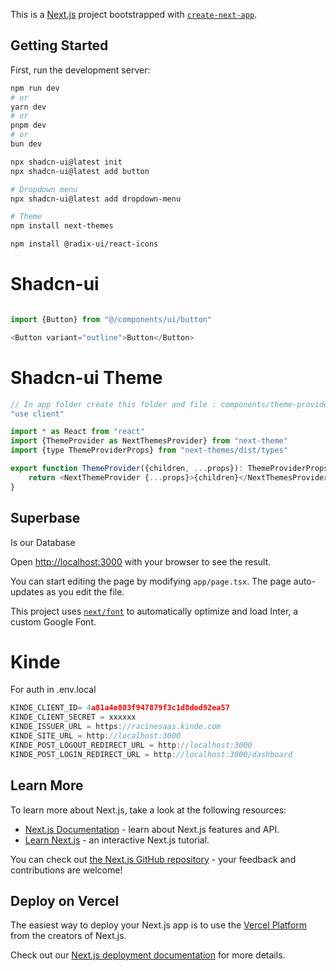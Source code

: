 This is a [Next.js](https://nextjs.org/) project bootstrapped with [`create-next-app`](https://github.com/vercel/next.js/tree/canary/packages/create-next-app).

## Getting Started

First, run the development server:

```bash
npm run dev
# or
yarn dev
# or
pnpm dev
# or
bun dev
```


```bash
npx shadcn-ui@latest init
npx shadcn-ui@latest add button

# Dropdown menu
npx shadcn-ui@latest add dropdown-menu

# Theme 
npm install next-themes

npm install @radix-ui/react-icons
```
# Shadcn-ui
```js

import {Button} from "@/components/ui/button"

<Button variant="outline">Button</Button>

```

# Shadcn-ui Theme
```js
// In app folder create this folder and file : components/theme-provider.tsx
"use client"

import * as React from "react"
import {ThemeProvider as NextThemesProvider} from "next-theme"
import {type ThemeProviderProps} from "next-themes/dist/types"

export function ThemeProvider({children, ...props}): ThemeProviderProps){
    return <NextThemeProvider {...props}>{children}</NextThemesProvider>
}

```

## Superbase
 Is our Database

Open [http://localhost:3000](http://localhost:3000) with your browser to see the result.

You can start editing the page by modifying `app/page.tsx`. The page auto-updates as you edit the file.

This project uses [`next/font`](https://nextjs.org/docs/basic-features/font-optimization) to automatically optimize and load Inter, a custom Google Font.

# Kinde

For auth in .env.local

```js
KINDE_CLIENT_ID= 4a81a4e803f947879f3c1d8ded92ea57
KINDE_CLIENT_SECRET = xxxxxx
KINDE_ISSUER_URL = https://racinesaas.kinde.com
KINDE_SITE_URL = http://localhost:3000
KINDE_POST_LOGOUT_REDIRECT_URL = http://localhost:3000
KINDE_POST_LOGIN_REDIRECT_URL = http://localhost:3000/dashboard
```

## Learn More

To learn more about Next.js, take a look at the following resources:

- [Next.js Documentation](https://nextjs.org/docs) - learn about Next.js features and API.
- [Learn Next.js](https://nextjs.org/learn) - an interactive Next.js tutorial.

You can check out [the Next.js GitHub repository](https://github.com/vercel/next.js/) - your feedback and contributions are welcome!

## Deploy on Vercel

The easiest way to deploy your Next.js app is to use the [Vercel Platform](https://vercel.com/new?utm_medium=default-template&filter=next.js&utm_source=create-next-app&utm_campaign=create-next-app-readme) from the creators of Next.js.

Check out our [Next.js deployment documentation](https://nextjs.org/docs/deployment) for more details.
